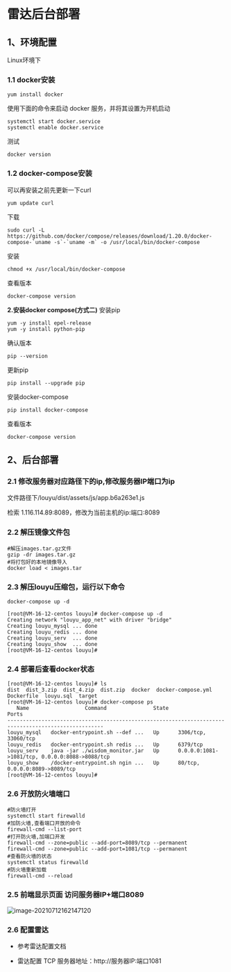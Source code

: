 # 雷达后台部署



## 1、环境配置

Linux环境下

### 1.1 docker安装

```shell
yum install docker
```

使用下面的命令来启动 docker 服务，并将其设置为开机启动

```shell
systemctl start docker.service
systemctl enable docker.service
```

测试

```shell
docker version
```



### 1.2 docker-compose安装

可以再安装之前先更新一下curl

```shell
yum update curl
```

下载

```shell
sudo curl -L https://github.com/docker/compose/releases/download/1.20.0/docker-compose-`uname -s`-`uname -m` -o /usr/local/bin/docker-compose
```

安装

```shell
chmod +x /usr/local/bin/docker-compose
```

查看版本

```shell
docker-compose version
```

**2.安装docker compose(方式二)**
安装pip

```shell
yum -y install epel-release
yum -y install python-pip
```

确认版本

```sehll
pip --version
```

更新pip

```sehll
pip install --upgrade pip
```

安装docker-compose

```sehll
pip install docker-compose 
```

查看版本

```sehll
docker-compose version
```



## 2、后台部署

### 2.1 修改服务器对应路径下的ip,修改服务器IP端口为ip

文件路径下/louyu/dist/assets/js/app.b6a263e1.js

检索 1.116.114.89:8089，修改为当前主机的ip:端口:8089



### 2.2 解压镜像文件包

```shell
#解压images.tar.gz文件
gzip -dr images.tar.gz
#将打包好的本地镜像导入
docker load < images.tar
```



### 2.3 解压louyu压缩包，运行以下命令



```shell
docker-compose up -d

[root@VM-16-12-centos louyu]# docker-compose up -d
Creating network "louyu_app_net" with driver "bridge"
Creating louyu_mysql ... done
Creating louyu_redis ... done
Creating louyu_serv  ... done
Creating louyu_show  ... done
[root@VM-16-12-centos louyu]# 
```

### 2.4 部署后查看docker状态

```shell
[root@VM-16-12-centos louyu]# ls
dist  dist_3.zip  dist_4.zip  dist.zip  docker  docker-compose.yml  Dockerfile  louyu.sql  target
[root@VM-16-12-centos louyu]# docker-compose ps
   Name                  Command               State                       Ports                     
-----------------------------------------------------------------------------------------------------
louyu_mysql   docker-entrypoint.sh --def ...   Up      3306/tcp, 33060/tcp                           
louyu_redis   docker-entrypoint.sh redis ...   Up      6379/tcp                                      
louyu_serv    java -jar ./wisdom_monitor.jar   Up      0.0.0.0:1081->1081/tcp, 0.0.0.0:8088->8088/tcp
louyu_show    /docker-entrypoint.sh ngin ...   Up      80/tcp, 0.0.0.0:8089->8089/tcp                
[root@VM-16-12-centos louyu]# 
```

### 2.6 开放防火墙端口

```shell
#防火墙打开
systemctl start firewalld 
#加防火墙,查看端口开放的命令
firewall-cmd --list-port
#打开防火墙,加端口开发
firewall-cmd --zone=public --add-port=8089/tcp --permanent
firewall-cmd --zone=public --add-port=1081/tcp --permanent
#查看防火墙的状态
systemctl status firewalld
#防火墙重新加载
firewall-cmd --reload
```



### 2.5 前端显示页面  访问服务器IP+端口8089

![image-20210712162147120](C:\Users\Think\AppData\Roaming\Typora\typora-user-images\image-20210712162147120.png)

### 2.6  配置雷达

- 参考雷达配置文档

- 雷达配置 TCP 服务器地址：http://服务器IP:端口1081

  





